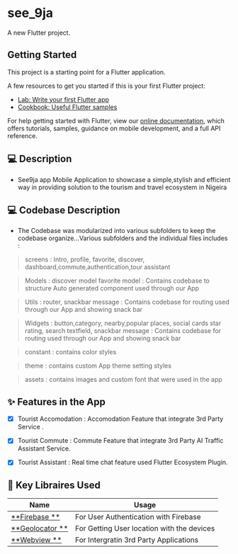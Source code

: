 # see_9ja

A new Flutter project.

## Getting Started

This project is a starting point for a Flutter application.

A few resources to get you started if this is your first Flutter project:

- [Lab: Write your first Flutter app](https://flutter.dev/docs/get-started/codelab)
- [Cookbook: Useful Flutter samples](https://flutter.dev/docs/cookbook)

For help getting started with Flutter, view our
[online documentation](https://flutter.dev/docs), which offers tutorials,
samples, guidance on mobile development, and a full API reference.


## 💻 Description

-  See9ja app Mobile Application to showcase a simple,stylish and efficient way in providing solution to the tourism and travel ecosystem in Nigeira 

## 💻 Codebase Description

- The Codebase was modularized into various subfolders to keep the codebase organize...Various subfolders and the individual files includes :

> screens  : Intro, profile, favorite, discover, dashboard,commute,authentication,tour assistant

> Models : discover model favorite model : Contains codebase to structure Auto generated component used through our App


> Utils : router, snackbar message : Contains codebase for routing used through our App and showing snack bar

> Widgets : button,category, nearby,popular places, social cards star rating, search textfield, snackbar message : Contains codebase for routing used through our App and showing snack bar

> constant : contains color styles

> theme : contains custom App theme setting styles

> assets : contains images and custom font that were used in the app


## ✨ Features in the App

- [x] Tourist Accomodation : Accomodation Feature that integrate 3rd Party Service .
- [x] Tourist Commute : Commute Feature that integrate 3rd Party AI Traffic Assistant Service.
- [x] Tourist Assistant : Real time chat feature used Flutter Ecosystem Plugin.


## 🔌 Key Libraires Used

| Name                                                    | Usage                                               |
| ------------------------------------------------------- | --------------------------------------------------- |
| [**Firebase **](https://pub.dev/packages/avatar_glow)       | For User Authentication with Firebase                             |
| [**Geolocator **](https://pub.dev/packages/geolocator)     |  For Getting User location with the devices    |
| [**Webview **](https://pub.dev/packages/geolocator)     |  For Intergratin 3rd Party Applications  |







